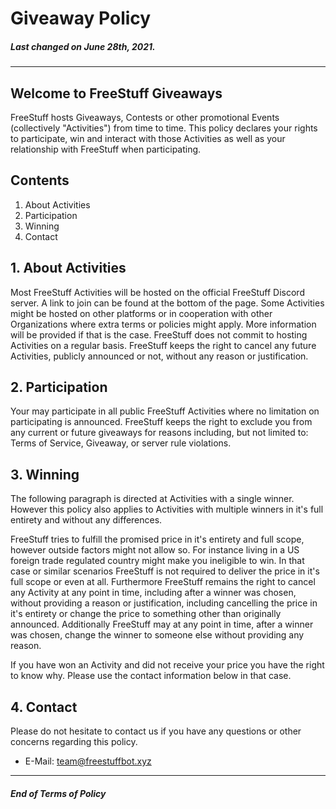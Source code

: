 # Giveaway Policy

##### Last changed on June 28th, 2021.

---

## Welcome to FreeStuff Giveaways

FreeStuff hosts Giveaways, Contests or other promotional Events (collectively "Activities") from time to time. This policy declares your rights to participate, win and interact with those Activities as well as your relationship with FreeStuff when participating.

## Contents
1. About Activities
2. Participation
3. Winning
4. Contact

## 1. About Activities

Most FreeStuff Activities will be hosted on the official FreeStuff Discord server. A link to join can be found at the bottom of the page. Some Activities might be hosted on other platforms or in cooperation with other Organizations where extra terms or policies might apply. More information will be provided if that is the case.
FreeStuff does not commit to hosting Activities on a regular basis. FreeStuff keeps the right to cancel any future Activities, publicly announced or not, without any reason or justification.

## 2. Participation

Your may participate in all public FreeStuff Activities where no limitation on participating is announced. FreeStuff keeps the right to exclude you from any current or future giveaways for reasons including, but not limited to: Terms of Service, Giveaway, or server rule violations.

## 3. Winning

The following paragraph is directed at Activities with a single winner. However this policy also applies to Activities with multiple winners in it's full entirety and without any differences.

FreeStuff tries to fulfill the promised price in it's entirety and full scope, however outside factors might not allow so. For instance living in a US foreign trade regulated country might make you ineligible to win. In that case or similar scenarios FreeStuff is not required to deliver the price in it's full scope or even at all. Furthermore FreeStuff remains the right to cancel any Activity at any point in time, including after a winner was chosen, without providing a reason or justification, including cancelling the price in it's entirety or change the price to something other than originally announced. Additionally FreeStuff may at any point in time, after a winner was chosen, change the winner to someone else without providing any reason.

If you have won an Activity and did not receive your price you have the right to know why. Please use the contact information below in that case.

## 4. Contact

Please do not hesitate to contact us if you have any questions or other concerns regarding this policy.

* E-Mail: [team@freestuffbot.xyz](mailto:team@freestuffbot.xyz)

---

##### End of Terms of Policy
